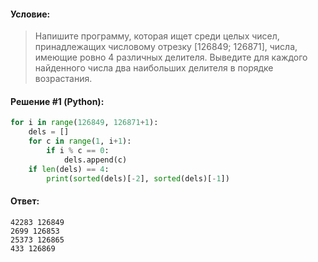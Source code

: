 #### Условие:

> Напишите программу, которая ищет среди целых чисел, принадлежащих числовому отрезку [126849; 126871], числа, имеющие ровно 4 различных делителя. Выведите для каждого найденного числа два наибольших делителя в порядке возрастания.


#### Решение #1 (Python):
```python
for i in range(126849, 126871+1):
    dels = []
    for c in range(1, i+1):
        if i % c == 0:
            dels.append(c)
    if len(dels) == 4:
        print(sorted(dels)[-2], sorted(dels)[-1])
```

#### Ответ: 
```
42283 126849
2699 126853
25373 126865
433 126869
```
